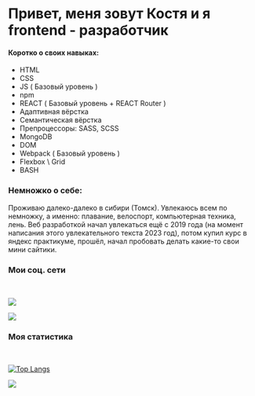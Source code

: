 Привет, меня зовут Костя и я frontend - разработчик
=============================================================================================================================
#### Коротко о своих навыках:

<ul>
  <li>HTML</li>
  <li>CSS</li>
  <li>JS ( Базовый уровень )</li>
  <li>npm</li>
  <li>REACT ( Базовый уровень + REACT Router )</li>
  <li>Адаптивная вёрстка</li>
  <li>Семантическая вёрстка</li>
  <li>Препроцессоры: SASS, SCSS</li>
  <li>MongoDB</li>
  <li>DOM</li>
  <li>Webpack ( Базовый уровень )</li>
  <li>Flexbox \ Grid</li>
  <li>BASH</li>
</ul>

### Немножко о себе:
<p>Проживаю далеко-далеко в сибири (Томск). Увлекаюсь всем по немножку, а именно: плавание, велоспорт, компьютерная техника, лень. Веб разработкой начал увлекаться ещё с 2019 года (на момент написания этого увлекательного текста 2023 год), потом купил курс в яндекс практикуме, прошёл, начал пробовать делать какие-то свои мини сайтики.</p>

### Мои соц. сети
<br>
<p align="left"> <a href="https://vk.com/kostyamik" target="blank" rel="noreferrer"><img src="https://img.shields.io/badge/вконтакте-%232E87FB.svg?&style=for-the-badge&logo=vk&logoColor=white"/></a></p>
<p align="left"> <a href="https://t.me/kostya_mik" target="blank" rel="noreferrer"><img src="https://img.shields.io/badge/Telegram-2CA5E0?style=for-the-badge&logo=telegram&logoColor=white"/></a></p>

### Моя статистика
<br>

[![Top Langs](https://github-readme-stats.vercel.app/api/top-langs/?username=anuraghazra&layout=compact)](https://github.com/anuraghazra/github-readme-stats)

![](https://komarev.com/ghpvc/?username=ELEVEN1000)
